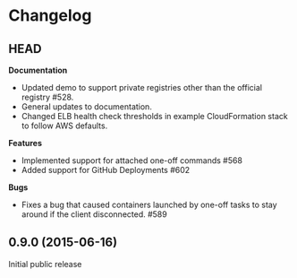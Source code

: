 # Changelog

## HEAD

**Documentation**

* Updated demo to support private registries other than the official registry #528.
* General updates to documentation.
* Changed ELB health check thresholds in example CloudFormation stack to follow AWS defaults.

**Features**

* Implemented support for attached one-off commands #568
* Added support for GitHub Deployments #602

**Bugs**

* Fixes a bug that caused containers launched by one-off tasks to stay around if the client disconnected. #589

## 0.9.0 (2015-06-16)

Initial public release
